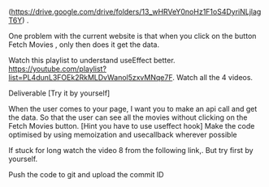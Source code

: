 (https://drive.google.com/drive/folders/13_wHRVeY0noHz1F1oS4DyriNLjlagT6Y) .

One problem with the current website is that when you click on the button Fetch Movies , only then does it get the data.



Watch this playlist to understand useEffect better. https://youtube.com/playlist?list=PL4dunL3FOEk2RkMLDvWanol5zxvMNqe7F. Watch all the 4 videos.



Deliverable [Try it by yourself]

When the user comes to your page, I want you to make an api call and get the data. So that the user can see all the movies without clicking on the Fetch Movies button. [Hint you have to use useffect hook]
Make the code optimised by using memoization and usecallback wherever possible


If stuck for long watch the video 8 from the following link,. But try first by yourself.



Push the code to git and upload the commit ID